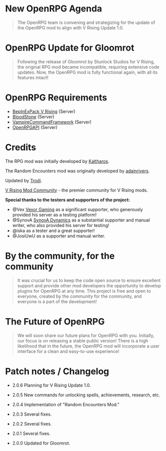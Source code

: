 # New OpenRPG Agenda

> The OpenRPG team is convening and strategizing for the update of the OpenRPG mod to align with V Rising Update 1.0.

# OpenRPG Update for Gloomrot

> Following the release of Gloomrot by Stunlock Studios for V Rising, the original RPG mod became incompatible, requiring extensive code updates. Now, the OpenRPG mod is fully functional again, with all its features intact!

# OpenRPG Requirements

- [BepInExPack V Rising](https://v-rising.thunderstore.io/package/BepInEx/BepInExPack_V_Rising/) (Server)
- [BloodStone](https://v-rising.thunderstore.io/package/deca/Bloodstone/) (Server)
- [VampireCommandFramework](https://v-rising.thunderstore.io/package/deca/VampireCommandFramework/) (Server)
- [OpenRPGAPI](?????) (Server)

# Credits

The RPG mod was initially developed by [Kaltharos](https://github.com/Kaltharos).

The Random Encounters mod was originally developed by [adainrivers](https://github.com/adainrivers/randomencounters).

Updated by [Trodi](https://github.com/oscarpedrero).

[V Rising Mod Community](https://discord.gg/vrisingmods) - the premier community for V Rising mods.

**Special thanks to the testers and supporters of the project:**

- @Vex [Vexor Gaming](https://discord.gg/rxaTBzjuMc) as a significant supporter, who generously provided his server as a testing platform!
- @SynovA [SynovA Dynamics](https://discord.gg/UcQmfmQkW6) as a substantial supporter and manual writer, who also provided his server for testing!
- @iska as a tester and a great supporter!
- @JosiUwU as a supporter and manual writer.

# By the community, for the community

> It was crucial for us to keep the code open source to ensure excellent support and provide other mod developers the opportunity to develop plugins for OpenRPG at any time. This project is free and open to everyone, created by the community for the community, and everyone is a part of the development!

# The Future of OpenRPG

> We will soon share our future plans for OpenRPG with you. Initially, our focus is on releasing a stable public version! There is a high likelihood that in the future, the OpenRPG mod will incorporate a user interface for a clean and easy-to-use experience!

# Patch notes / Changelog

- 2.0.6 Planning for V Rising Update 1.0.

- 2.0.5 New commands for unlocking spells, achievements, research, etc.

- 2.0.4 Implementation of "Random Encounters Mod."

- 2.0.3 Several fixes.

- 2.0.2 Several fixes.

- 2.0.1 Several fixes.

- 2.0.0 Updated for Gloomrot.
